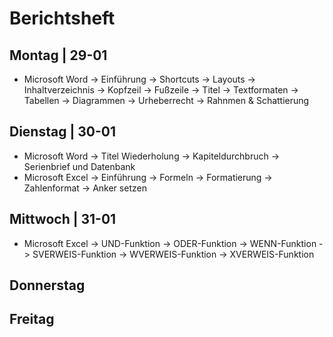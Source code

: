# Berichtsheft


## Montag | 29-01
- Microsoft Word
-> Einführung
-> Shortcuts
-> Layouts
-> Inhaltverzeichnis
-> Kopfzeil
-> Fußzeile
-> Titel
-> Textformaten
-> Tabellen
-> Diagrammen
-> Urheberrecht
-> Rahnmen & Schattierung

## Dienstag | 30-01
- Microsoft Word
-> Titel Wiederholung
-> Kapiteldurchbruch
-> Serienbrief und Datenbank
- Microsoft Excel
-> Einführung
-> Formeln
-> Formatierung
-> Zahlenformat
-> Anker setzen

## Mittwoch | 31-01
- Microsoft Excel
-> UND-Funktion
-> ODER-Funktion
-> WENN-Funktion
-> SVERWEIS-Funktion
-> WVERWEIS-Funktion
-> XVERWEIS-Funktion

## Donnerstag

## Freitag


